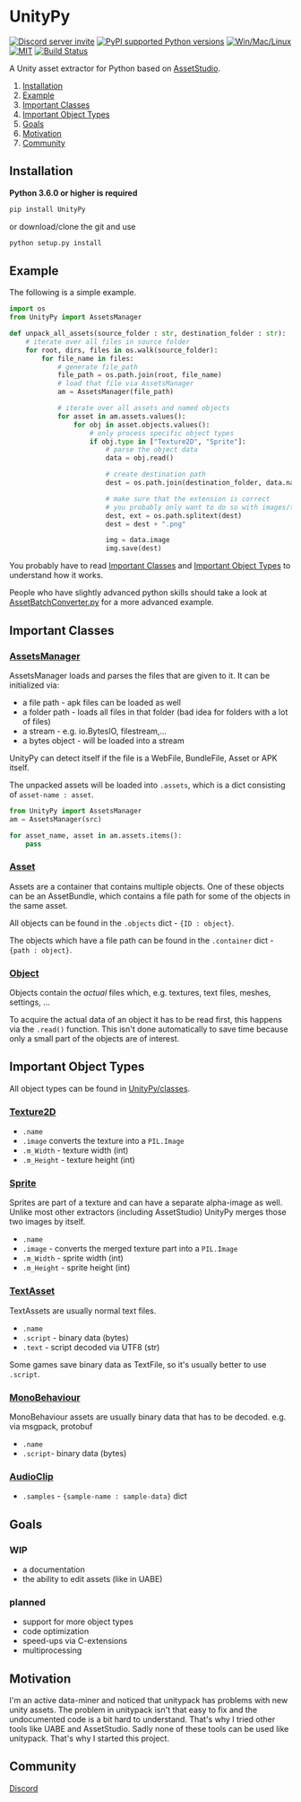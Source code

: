 # UnityPy
[![Discord server invite](https://discordapp.com/api/guilds/603359898507673630/embed.png)](https://discord.gg/C6txv7M)
[![PyPI supported Python versions](https://img.shields.io/pypi/pyversions/UnityPy.svg)](https://pypi.python.org/pypi/UnityPy)
[![Win/Mac/Linux](https://img.shields.io/badge/platform-windows%20%7C%20macos%20%7C%20linux-informational)]()
[![MIT](https://img.shields.io/pypi/l/UnityPy.svg)](https://github.com/K0lb3/UnityPy/blob/master/LICENSE)
[![Build Status](https://travis-ci.com/K0lb3/UnityPy.svg?branch=master)](https://travis-ci.com/K0lb3/UnityPy)

A Unity asset extractor for Python based on [AssetStudio](https://github.com/Perfare/AssetStudio).

1. [Installation](https://github.com/K0lb3/UnityPy#installation)
2. [Example](https://github.com/K0lb3/UnityPy#example)
3. [Important Classes](https://github.com/K0lb3/UnityPy#important-classes)
4. [Important Object Types](https://github.com/K0lb3/UnityPy#important-object-types)
5. [Goals](https://github.com/K0lb3/UnityPy#goals)
6. [Motivation](https://github.com/K0lb3/UnityPy#motivation)
7. [Community](https://github.com/K0lb3/UnityPy#community)

## Installation

**Python 3.6.0 or higher is required**

```cmd
pip install UnityPy
```

or download/clone the git and use

```cmd
python setup.py install
```

## Example

The following is a simple example.

```python
import os
from UnityPy import AssetsManager

def unpack_all_assets(source_folder : str, destination_folder : str):
    # iterate over all files in source folder
    for root, dirs, files in os.walk(source_folder):
        for file_name in files:
            # generate file_path
            file_path = os.path.join(root, file_name)
            # load that file via AssetsManager
            am = AssetsManager(file_path)

            # iterate over all assets and named objects
            for asset in am.assets.values():
                for obj in asset.objects.values():
                    # only process specific object types
                    if obj.type in ["Texture2D", "Sprite"]:
                        # parse the object data
                        data = obj.read()

                        # create destination path
                        dest = os.path.join(destination_folder, data.name)

                        # make sure that the extension is correct
                        # you probably only want to do so with images/textures
                        dest, ext = os.path.splitext(dest)
                        dest = dest + ".png"

                        img = data.image
                        img.save(dest)
```

You probably have to read [Important Classes](https://github.com/K0lb3/UnityPy#important-classes)
and [Important Object Types](https://github.com/K0lb3/UnityPy#important-object-types) to understand how it works.

People who have slightly advanced python skills should take a look at [AssetBatchConverter.py](https://github.com/K0lb3/UnityPy/blob/master/AssetBatchConverter.py) for a more advanced example.


## Important Classes

### [AssetsManager](https://github.com/K0lb3/UnityPy/blob/master/UnityPy/AssetsManager.py)

AssetsManager loads and parses the files that are given to it.
It can be initialized via:

* a file path - apk files can be loaded as well
* a folder path - loads all files in that folder (bad idea for folders with a lot of files)
* a stream - e.g. io.BytesIO, filestream,...
* a bytes object - will be loaded into a stream

UnityPy can detect itself if the file is a WebFile, BundleFile, Asset or APK itself.

The unpacked assets will be loaded into ``.assets``, which is a dict consisting of ``asset-name : asset``.

```python
from UnityPy import AssetsManager
am = AssetsManager(src)

for asset_name, asset in am.assets.items():
    pass
```

### [Asset]((https://github.com/K0lb3/UnityPy/blob/master/UnityPy/files/SerializedFile.py))

Assets are a container that contains multiple objects.
One of these objects can be an AssetBundle, which contains a file path for some of the objects in the same asset.

All objects can be found in the ``.objects`` dict - ``{ID : object}``.

The objects which have a file path can be found in the ``.container`` dict - ``{path : object}``.

### [Object]((https://github.com/K0lb3/UnityPy/blob/master/UnityPy/ObjectReader.py))

Objects contain the *actual* files which, e.g. textures, text files, meshes, settings, ...

To acquire the actual data of an object it has to be read first, this happens via the ``.read()`` function. This isn't done automatically to save time because only a small part of the objects are of interest.

## Important Object Types

All object types can be found in [UnityPy/classes](https://github.com/K0lb3/UnityPy/tree/master/UnityPy/classes).

### [Texture2D](https://github.com/K0lb3/UnityPy/blob/master/UnityPy/classes/Texture2D.py)

* ``.name``
* ``.image`` converts the texture into a ``PIL.Image``
* ``.m_Width`` - texture width (int)
* ``.m_Height`` - texture height (int)

### [Sprite](https://github.com/K0lb3/UnityPy/blob/master/UnityPy/classes/Sprite.py)

Sprites are part of a texture and can have a separate alpha-image as well.
Unlike most other extractors (including AssetStudio) UnityPy merges those two images by itself.

* ``.name``
* ``.image`` - converts the merged texture part into a ``PIL.Image``
* ``.m_Width`` - sprite width (int)
* ``.m_Height`` - sprite height (int)

### [TextAsset](https://github.com/K0lb3/UnityPy/blob/master/UnityPy/classes/TextAsset.py)

TextAssets are usually normal text files.

* ``.name``
* ``.script`` - binary data (bytes)
* ``.text`` - script decoded via UTF8 (str)

Some games save binary data as TextFile, so it's usually better to use ``.script``.

### [MonoBehaviour](https://github.com/K0lb3/UnityPy/blob/master/UnityPy/classes/MonoBehaviour.py)

MonoBehaviour assets are usually binary data that has to be decoded.
e.g. via msgpack, protobuf

* ``.name``
* ``.script``- binary data (bytes)

### [AudioClip](https://github.com/K0lb3/UnityPy/blob/master/UnityPy/classes/AudioClip.py)

* ``.samples`` - ``{sample-name : sample-data}`` dict

## Goals

### WIP

* a documentation
* the ability to edit assets (like in UABE)

### planned

* support for more object types
* code optimization
* speed-ups via C-extensions
* multiprocessing

## Motivation

I'm an active data-miner and noticed that unitypack has problems with new unity assets.
The problem in unitypack isn't that easy to fix and the undocumented code is a bit hard to understand.
That's why I tried other tools like UABE and AssetStudio. Sadly none of these tools can be used like unitypack.
That's why I started this project.

## Community

[Discord](https://discord.gg/C6txv7M)
